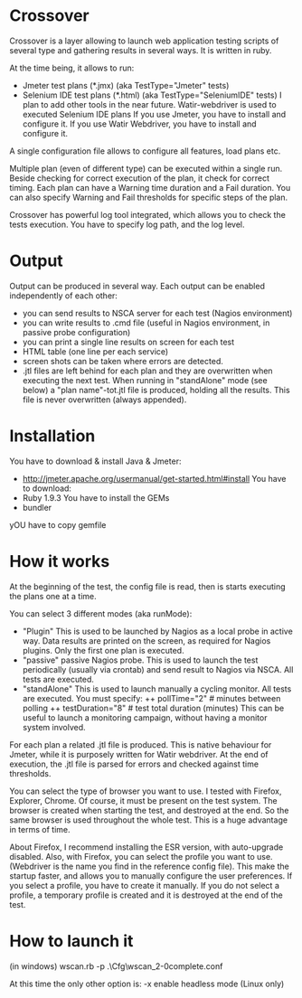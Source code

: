 Crossover
=========

Crossover is a layer allowing to launch web application testing scripts of several type and gathering results in several ways.
It is written in ruby.

At the time being, it allows to run:
- Jmeter  test plans (*.jmx)  (aka TestType="Jmeter" tests)
- Selenium IDE test plans (*.html) (aka TestType="SeleniumIDE" tests)
I plan to add other tools in the near future.
Watir-webdriver is used to executed Selenium IDE plans
If you use Jmeter, you have to install and configure it.
If you use Watir Webdriver, you have to install and configure it.

A single configuration file allows to configure all features, load plans etc.

Multiple plan (even of different type) can be executed within a single run.
Beside checking for correct execution of the plan, it check for correct timing.
Each plan can have a Warning time duration and a Fail duration.
You can also specify Warning and Fail thresholds for specific steps of the plan.

Crossover has powerful log tool integrated, which allows you to check the tests execution.
You have to specify log path, and the log level.

Output
=====
Output can be produced in several way. 
Each output can be enabled independently of each other:
- you can send results to NSCA server for each test (Nagios environment)
- you can write results to .cmd file (useful in Nagios environment, in passive probe configuration)
- you can print a single line results on screen for each test 
- HTML table (one line per each service)
- screen shots can be taken where errors are detected.
- .jtl files are left behind for each plan and they are overwritten when executing the next test.
  When running in "standAlone" mode (see below) a "plan name"-tot.jtl file is produced, holding all the results.
  This file is never overwritten (always appended).

Installation
============
You have to download & install Java & Jmeter:
- http://jmeter.apache.org/usermanual/get-started.html#install
You have to download:
- Ruby 1.9.3
You have to install the GEMs 
- bundler

yOU have to copy gemfile
 
How it works
============
At the beginning of the test, the config file is read, then is starts executing the plans one at a time.

You can select 3 different modes (aka runMode):
+ "Plugin"		This is used to be launched by Nagios as a local probe in active way.
				Data results are printed on the screen, as required for Nagios plugins.
				Only the first one plan is executed.
+ "passive"		passive Nagios probe.
				This is used to launch the test periodically (usually via crontab) and send result to Nagios via NSCA.
				All tests are executed.
+ "standAlone"	This is used to launch manually a cycling monitor. All tests are executed.
				You must specify:
				++	pollTime="2"		# minutes between polling
				++	testDuration="8"	# test total duration (minutes)
				This can be useful to launch a monitoring campaign, without having a monitor system involved.
  
For each plan a related .jtl file is produced.
This is native behaviour for Jmeter, while it is purposely written for Watir webdriver.
At the end of execution, the .jtl file is parsed for errors and checked against time thresholds.

You can select the type of browser you want to use.
I tested with Firefox, Explorer, Chrome. Of course, it must be present on the test system.
The browser is created when starting the test, and destroyed at the end. So the same browser is used throughout the whole test. 
This is a huge advantage in terms of time.

About Firefox, I recommend installing the ESR version, with auto-upgrade disabled.
Also, with Firefox, you can select the profile you want to use. (Webdriver is the name you find in the reference config file).
This make the startup faster, and allows you to manually configure the user preferences.
If you select a profile, you have to create it manually.
If you do not select a profile, a temporary profile is created and it is destroyed at the end of the test.


How to launch it
================
(in windows)
wscan.rb -p .\Cfg\wscan_2-0complete.conf

At this time the only other option is:
  -x enable headless mode (Linux only)